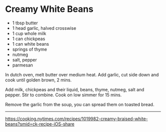 # Creamy White Beans

- 1 tbsp butter
- 1 head garlic, halved crosswise
- 1 cup whole milk
- 1 can chickpeas
- 1 can white beans
- springs of thyme
- nutmeg
- salt, pepper
- parmesan

In dutch oven, melt butter over medium heat. Add garlic, cut side down and cook until golden brown, 2 mins.

Add milk, chickpeas and their liquid, beans, thyme, nutmeg, salt and pepper. Stir to combine. Cook on low simmer for 15 mins.

Remove the garlic from the soup, you can spread them on toasted bread.

---

https://cooking.nytimes.com/recipes/1019982-creamy-braised-white-beans?smid=ck-recipe-iOS-share